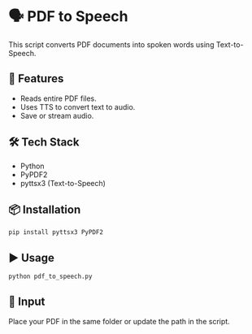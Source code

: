 # 🗣️ PDF to Speech

This script converts PDF documents into spoken words using Text-to-Speech.

## 📌 Features
- Reads entire PDF files.
- Uses TTS to convert text to audio.
- Save or stream audio.

## 🛠️ Tech Stack
- Python
- PyPDF2
- pyttsx3 (Text-to-Speech)

## 📦 Installation
```bash
pip install pyttsx3 PyPDF2
```

## ▶️ Usage
```bash
python pdf_to_speech.py
```
## 📁 Input
Place your PDF in the same folder or update the path in the script.

